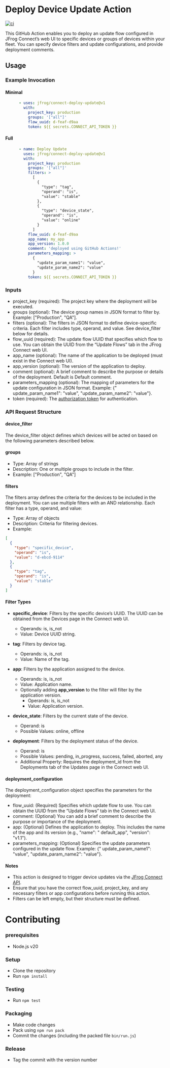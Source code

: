 # Deploy Device Update Action

[![ci](https://github.com/upswift/connect-deploy-update/actions/workflows/ci.yml/badge.svg)](https://github.com/upswift/connect-deploy-update/actions/workflows/ci.yml)

This GitHub Action enables you to deploy an update flow configured in JFrog Connect’s web UI to specific devices or
groups of devices within your fleet. You can specify device filters and update configurations, and provide deployment
comments.

## Usage

### Example Invocation

#### Minimal

```yaml
      - uses: jfrog/connect-deploy-update@v1
        with:
          project_key: production
          groups: '["all"]'
          flow_uuid: d-feaf-d9aa
          token: ${{ secrets.CONNECT_API_TOKEN }}
```

#### Full

```yaml
      - name: Deploy Update
        uses: jfrog/connect-deploy-update@v1
        with:
          project_key: production
          groups: '["all"]'
          filters: >
            [
              {
                "type": "tag",
                "operand": "is",
                "value": "stable"
              },
              {
                "type": "device_state",
                "operand": "is",
                "value": "online"
              }
            ]
          flow_uuid: d-feaf-d9aa
          app_name: my_app
          app_version: 1.0.0
          comment: 'deployed using GitHub Actions!'
          parameters_mapping: >
            {
              "update_param_name1": "value",
              "update_param_name2": "value"
            }
          token: ${{ secrets.CONNECT_API_TOKEN }}
```

### Inputs

* project_key (required): The project key where the deployment will be executed.
* groups (optional): The device group names in JSON format to filter by. Example: ["Production", "QA"].
* filters (optional): The filters in JSON format to define device-specific criteria. Each filter includes type, operand,
  and value. See device_filter below for details.
* flow_uuid (required): The update flow UUID that specifies which flow to use. You can obtain the UUID from the “Update
  Flows” tab in the JFrog Connect web UI.
* app_name (optional): The name of the application to be deployed (must exist in the Connect web UI).
* app_version (optional): The version of the application to deploy.
* comment (optional): A brief comment to describe the purpose or details of the deployment. Default is Default comment.
* parameters_mapping (optional): The mapping of parameters for the update configuration in JSON format. Example: {"
  update_param_name1": "value", "update_param_name2": "value"}.
* token (required): The [authorization token](https://docs.connect.jfrog.io/rest-api-v2/create-access-token) for
  authentication.

### API Request Structure

#### device_filter

The device_filter object defines which devices will be acted on based on the following parameters described below.

#### groups

* Type: Array of strings
* Description: One or multiple groups to include in the filter.
* Example: ["Production", "QA"]

#### filters

The filters array defines the criteria for the devices to be included in the deployment. You can use multiple filters
with an AND relationship. Each filter has a type, operand, and value:

* Type: Array of objects
* Description: Criteria for filtering devices.
* Example:

```json
[
  {
    "type": "specific_device",
    "operand": "is",
    "value": "d-ebcd-9114"
  },
  {
    "type": "tag",
    "operand": "is",
    "value": "stable"
  }
]
```

#### Filter Types

* **specific_device**: Filters by the specific device’s UUID. The UUID can be obtained from the Devices page in the
  Connect web UI.
    * Operands: is, is_not
    * Value: Device UUID string.

* **tag**: Filters by device tag.
    * Operands: is, is_not
    * Value: Name of the tag.


* **app**: Filters by the application assigned to the device.
    * Operands: is, is_not
    * Value: Application name.
    * Optionally adding **app_version** to the filter will filter by the application version.
        * Operands: is, is_not
        * Value: Application version.


* **device_state**: Filters by the current state of the device.
    * Operand: is
    * Possible Values: online, offline


* **deployment**: Filters by the deployment status of the device.
    * Operand: is
    * Possible Values: pending, in_progress, success, failed, aborted, any
    * Additional Property: Requires the deployment_id from the Deployments tab of the Updates page in the Connect web
      UI.

#### deployment_configuration

The deployment_configuration object specifies the parameters for the deployment:

* flow_uuid: (Required) Specifies which update flow to use. You can obtain the UUID from the “Update Flows” tab in the
  Connect web UI.
* comment: (Optional) You can add a brief comment to describe the purpose or importance of the deployment.
* app: (Optional) Defines the application to deploy. This includes the name of the app and its version (e.g., "name": "
  default_app", "version": "v1.1").
* parameters_mapping: (Optional) Specifies the update parameters configured in the update flow. Example: {"
  update_param_name1": "value", "update_param_name2": "value"}.

#### Notes

* This action is designed to trigger device updates via the [JFrog Connect API](https://api.docs.connect.jfrog.io/).
* Ensure that you have the correct flow_uuid, project_key, and any necessary filters or app configurations before
  running this action.
* Filters can be left empty, but their structure must be defined.

# Contributing

### prerequisites

- Node.js v20

### Setup

- Clone the repository
- Run `npm install`

### Testing

- Run `npm test`

### Packaging

- Make code changes
- Pack using `npm run pack`
- Commit the changes (including the packed file `bin/run.js`)

### Release

- Tag the commit with the version number
